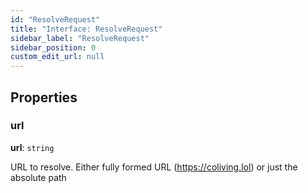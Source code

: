 ```yaml
---
id: "ResolveRequest"
title: "Interface: ResolveRequest"
sidebar_label: "ResolveRequest"
sidebar_position: 0
custom_edit_url: null
---
```


## Properties

### url

 **url**: `string`

URL to resolve. Either fully formed URL (https://coliving.lol) or just the absolute path
